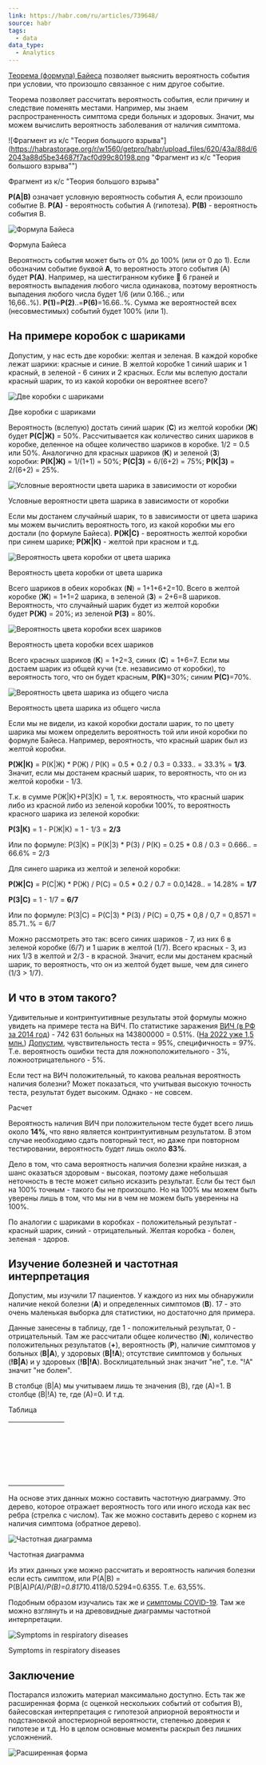 ```yaml
---
link: https://habr.com/ru/articles/739648/
source: habr
tags:
  - data
data_type:
  - Analytics
---
```

[Теорема (формула) Байеса](https://ru.wikipedia.org/wiki/%D0%A2%D0%B5%D0%BE%D1%80%D0%B5%D0%BC%D0%B0_%D0%91%D0%B0%D0%B9%D0%B5%D1%81%D0%B0) позволяет выяснить вероятность события при условии, что произошло связанное с ним другое событие.

Теорема позволяет рассчитать вероятность события, если причину и следствие поменять местами. Например, мы знаем распространенность симптома среди больных и здоровых. Значит, мы можем вычислить вероятность заболевания от наличия симптома.

![Фрагмент из к/с "Теория большого взрыва"](https://habrastorage.org/r/w1560/getpro/habr/upload_files/620/43a/88d/62043a88d5be34687f7acf0d99c80198.png "Фрагмент из к/с "Теория большого взрыва"")

Фрагмент из к/с "Теория большого взрыва"

**P(A|B)** означает условную вероятность события A, если произошло событие B. **P(A)** - вероятность события A (гипотеза). **P(B)** - вероятность события B.

![Формула Байеса](https://habrastorage.org/r/w1560/getpro/habr/upload_files/abb/b80/824/abbb8082433a6147336d6f2ef3658d1d.png "Формула Байеса")

Формула Байеса

Вероятность события может быть от 0% до 100% (или от 0 до 1). Если обозначим событие буквой **A**, то вероятность этого события (A) будет **P(A)**. Например, на шестигранном кубике 🎲 6 граней и вероятность выпадения любого числа одинакова, поэтому вероятность выпадения любого числа будет 1/6 (или 0.166..; или 16,66..%). **P(1)**=**P(2)**..=**P(6)**=16.66..%. Сумма же вероятностей всех (несовместимых) событий будет 100% (или 1).

## На примере коробок с шариками

Допустим, у нас есть две коробки: желтая и зеленая. В каждой коробке лежат шарики: красные и синие. В желтой коробке 1 синий шарик и 1 красный, в зеленой - 6 синих и 2 красных. Если мы вслепую достали красный шарик, то из какой коробки он вероятнее всего?

![Две коробки с шариками](https://habrastorage.org/r/w1560/getpro/habr/upload_files/d49/ee8/2b6/d49ee82b68384ef4676c384441f03343.png "Две коробки с шариками")

Две коробки с шариками

Вероятность (вслепую) достать синий шарик (**C**) из желтой коробки (**Ж**) будет **P(С|Ж)** = 50%. Рассчитывается как количество синих шариков в коробке, деленное на общее количество шариков в коробке. 1/2 = 0.5 или 50%. Аналогично для красных шариков (**К**) и зеленой (**З**) коробки: **P(К|Ж)** = 1/(1+1) = 50%; **P(C|З)** = 6/(6+2) = 75%; **P(К|З)** = 2/(6+2) = 25%.

![Условные вероятности цвета шарика в зависимости от коробки](https://habrastorage.org/r/w1560/getpro/habr/upload_files/11e/94f/d77/11e94fd771b0b0cdbaae911328df8bf4.png "Условные вероятности цвета шарика в зависимости от коробки")

Условные вероятности цвета шарика в зависимости от коробки

Если мы достанем случайный шарик, то в зависимости от цвета шарика мы можем вычислить вероятность того, из какой коробки мы его достали (по формуле Байеса). **P(Ж|С)** - вероятность желтой коробки при синем шарике; **P(Ж|К)** - желтой при красном и т.д.

![Вероятность цвета коробки от цвета шарика](https://habrastorage.org/r/w1560/getpro/habr/upload_files/877/a90/82c/877a9082c99ae0f10438bda221afc3f7.png "Вероятность цвета коробки от цвета шарика")

Вероятность цвета коробки от цвета шарика

Всего шариков в обеих коробках (**N**) = 1+1+6+2=10. Всего в желтой коробке (**Ж**) = 1+1=2 шарика, в зеленой (**З**) = 2+6=8 шариков. Вероятность, что случайный шарик будет из желтой коробки будет **P(Ж)** = 20%; из зеленой **P(З)** = 80%.

![Вероятность цвета коробки всех шариков](https://habrastorage.org/r/w1560/getpro/habr/upload_files/627/8f0/b76/6278f0b76de71e01a0e1b4950299c4ad.png "Вероятность цвета коробки всех шариков")

Вероятность цвета коробки всех шариков

Всего красных шариков (**К**) = 1+2=3, синих (**С**) = 1+6=7. Если мы достаем шарик из общей кучи (т.е. независимо от коробки), то вероятность того, что он будет красным, **P(К)**=30%; синим **P(С)**=70%.

![Вероятность цвета шарика из общего числа](https://habrastorage.org/r/w1560/getpro/habr/upload_files/041/d02/3f1/041d023f1d08687651e68b7214e27cf0.png "Вероятность цвета шарика из общего числа")

Вероятность цвета шарика из общего числа

Если мы не видели, из какой коробки достали шарик, то по цвету шарика мы можем определить вероятность той или иной коробки по формуле Байеса. Например, вероятность, что красный шарик был из желтой коробки.

**P(Ж|К)** = P(К|Ж) * P(Ж) / P(К) = 0.5 * 0.2 / 0.3 = 0.333.. = 33.3% = **1/3**. Значит, если мы достанем красный шарик, то вероятность, что он из желтой коробки - 1/3.

Т.к. в сумме Р(Ж|К)+Р(З|К) = 1, т.к. вероятность, что красный шарик либо из красной либо из зеленой коробки 100%, то вероятность красного шарика из зеленой коробки:

**P(З|К)** = 1 - Р(Ж|К) = 1 - 1/3 = **2/3**

Или по формуле: P(З|К) = P(К|З) * P(З) / P(К) = 0.25 * 0.8 / 0.3 = 0.666.. = 66.6% = 2/3

Для синего шарика из желтой и зеленой коробки:

**P(Ж|С)** = P(С|Ж) * P(Ж) / P(С) = 0.5 * 0.2 / 0.7 = 0.0,1428.. = 14.28% = **1/7**

**P(З|С)** = 1 - 1/7 = **6/7**

Или по формуле: P(З|С) = P(С|З) * P(З) / P(С) = 0,75 * 0,8 / 0,7 = 0,8571 = 85.71..% = 6/7

Можно рассмотреть это так: всего синих шариков - 7, из них 6 в зеленой коробке (6/7) и 1 шарик в желтой (1/7). Всего красных - 3, из них 1/3 в желтой и 2/3 - в красной. Значит, если мы достанем красный шарик, то вероятность, что он из желтой будет выше, чем для синего (1/3 > 1/7).

## И что в этом такого?

Удивительные и контринтуитивные результаты этой формулы можно увидеть на примере теста на ВИЧ. По статистике заражения [ВИЧ (в РФ за 2014 год](https://www.unaids.org/sites/default/files/country/documents/RUS_narrative_report_2015.pdf)) - 742 631 больных на 143800000 = 0.51%. ([На 2022 уже 1,5 млн.](https://lenta.ru/news/2022/12/07/vich/)) [Допустим](https://ru.wikipedia.org/wiki/%D0%A7%D1%83%D0%B2%D1%81%D1%82%D0%B2%D0%B8%D1%82%D0%B5%D0%BB%D1%8C%D0%BD%D0%BE%D1%81%D1%82%D1%8C_%D0%B8_%D1%81%D0%BF%D0%B5%D1%86%D0%B8%D1%84%D0%B8%D1%87%D0%BD%D0%BE%D1%81%D1%82%D1%8C), чувствительность теста = 95%, специфичность = 97%. Т.е. вероятность ошибки теста для ложноположительного - 3%, ложноотрицательного - 5%.

Если тест на ВИЧ положительный, то какова реальная вероятность наличия болезни? Может показаться, что учитывая высокую точность теста, результат будет высоким. Однако - не совсем.

Расчет

[](https://neerc.ifmo.ru/wiki/index.php?title=%D0%A4%D0%BE%D1%80%D0%BC%D1%83%D0%BB%D0%B0_%D0%BF%D0%BE%D0%BB%D0%BD%D0%BE%D0%B9_%D0%B2%D0%B5%D1%80%D0%BE%D1%8F%D1%82%D0%BD%D0%BE%D1%81%D1%82%D0%B8)

Вероятность наличия ВИЧ при положительном тесте будет всего лишь около **14%**, что явно является контринтуитивным результатом. В этом случае необходимо сдать повторный тест, но даже при повторном тестировании, вероятность будет лишь около **83%**.

Дело в том, что сама вероятность наличия болезни крайне низкая, а шанс оказаться здоровым - высокая, поэтому даже небольшая неточность в тесте может сильно исказить результат. Если бы тест был на 100% точным - такого бы не произошло. Но на 100% мы можем быть уверены лишь в том, что мы ни в чем не можем быть уверенны на 100%.

По аналогии с шариками в коробках - положительный результат - красный шарик, синий - отрицательный. Желтая коробка - болен, зеленая - здоров.

## Изучение болезней и частотная интерпретация

Допустим, мы изучили 17 пациентов. У каждого из них мы обнаружили наличие некой болезни (**А**) и определенных симптомов (**B**). 17 - это очень маленькая выборка для статистики, но достаточно для примера.

Данные занесены в таблицу, где 1 - положительный результат, 0 - отрицательный. Там же рассчитали общее количество (**N**), количество положительных результатов (**+**), вероятность (**P**), наличие симптомов у больных (**B|A**), у здоровых (**B|!A**); отсутствие симптомов у больных (**!B|A**) и у здоровых (**!B|!A**). Восклицательный знак значит "не", т.е. "!A" значит "не болен".

В столбце (B|A) мы учитываем лишь те значения (B), где (A)=1. В столбце (B|!A) те, где (A)=0. И т.д.

Таблица

|   |   |   |   |   |   |   |
|---|---|---|---|---|---|---|
||||||||
||||||||
||||||||
||||||||
||||||||
||||||||
||||||||
||||||||
||||||||
||||||||
||||||||
||||||||
||||||||
||||||||
||||||||
||||||||
||||||||
||||||||
||||||||
||||||||
||||||||

На основе этих данных можно составить частотную диаграмму. Это дерево, которое отражает вероятность того или иного исхода как вес ребра (стрелка с числом). Так же можно составить дерево с корнем из наличия симптома (обратное дерево).

![Частотная диаграмма](https://habrastorage.org/r/w1560/getpro/habr/upload_files/599/b54/f3a/599b54f3ae5f2fe5c1b2f91a7ce89888.png "Частотная диаграмма")

Частотная диаграмма

Из этих данных уже можно рассчитать и вероятность наличия болезни если есть симптом, или P(A|B) = P(B|A)*P(A)/P(B)=0.8171*0.4118/0.5294=0.6355. Т.е. 63,55%.

Подобным образом изучались так же и [симптомы COVID-19](https://www.frontiersin.org/articles/10.3389/fpubh.2020.00473/full). Там же можно взглянуть и на древовидные диаграммы частотной интерпретации.

![Symptoms in respiratory diseases](https://habrastorage.org/r/w1560/getpro/habr/upload_files/6ad/d2b/aa7/6add2baa72b64d2c45988ec8dbb0beb6.png "Symptoms in respiratory diseases")

Symptoms in respiratory diseases

## Заключение

Постарался изложить материал максимально доступно. Есть так же расширенная форма (с оценкой нескольких событий от события B), байесовская интерпретация с гипотезой априорной вероятности и подстановкой апостериорной вероятности, степенью доверия к гипотезе и т.д. Но в целом основные моменты раскрыл без лишних усложнений.

![Расширенная форма](https://habrastorage.org/r/w1560/getpro/habr/upload_files/234/319/f74/234319f747a73c170f138a5e7cb00fe1.png "Расширенная форма")